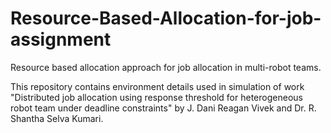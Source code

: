 # Resource-Based-Allocation-for-job-assignment
Resource based allocation approach for job allocation in multi-robot teams.

This repository contains environment details used in simulation of work "Distributed job allocation using response threshold for heterogeneous robot team under deadline constraints" by J. Dani Reagan Vivek and Dr. R. Shantha Selva Kumari.
